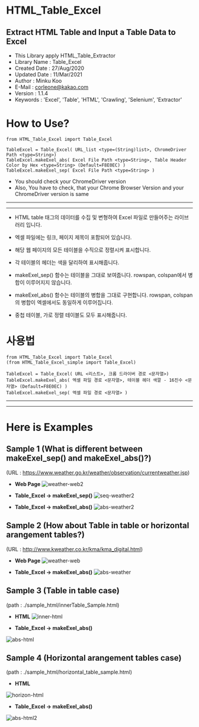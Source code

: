 # HTML_Table_Excel
## Extract HTML Table and Input a Table Data to Excel



- This Library apply HTML_Table_Extractor
- Library Name : Table_Excel
- Created Date : 27/Aug/2020
- Updated Date : 11/Mar/2021
- Author : Minku Koo
- E-Mail : corleone@kakao.com
- Version : 1.1.4
- Keywords : 'Excel', 'Table', 'HTML', 'Crawling', 'Selenium', 'Extractor'



# How to Use?
 ```
from HTML_Table_Excel import Table_Excel

TableExcel = Table_Excel( URL_list <type=(String)list>, ChromeDriver Path <type=String>)
TableExcel.makeExel_abs( Excel File Path <type=String>, Table Header Color by Hex <type=String> (Default=F8E0EC) )
TableExcel.makeExel_sep( Excel File Path <type=String> )
```


 * You should check your ChromeDriver version
 * Also, You have to check, that your Chrome Browser Version and your ChromeDriver version is same

----------------------------------------------------------------------------------------------------------------------------
----------------------------------------------------------------------------------------------------------------------------


- HTML table 태그의 데이터를 수집 및 변형하여 Excel 파일로 만들어주는 라이브러리 입니다.
- 엑셀 파일에는 링크, 페이지 제목이 포함되어 있습니다.
- 해당 웹 페이지의 모든 테이블을 수직으로 정렬시켜 표시합니다.
- 각 테이블의 헤더는 색을 달리하여 표시해줍니다.


- makeExel_sep() 함수는 테이블을 그대로 보여줍니다. rowspan, colspan에서 병합이 이루어지지 않습니다.
- makeExel_abs() 함수는 테이블의 병합을 그대로 구현합니다. rowspan, colspan의 병합이 엑셀에서도 동일하게 이루어집니다.
- 중첩 테이블, 가로 정렬 테이블도 모두 표시해줍니다.

# 사용법
 ```
 from HTML_Table_Excel import Table_Excel
 (from HTML_Table_Excel_simple import Table_Excel)
 
TableExcel = Table_Excel( URL <리스트>, 크롬 드라이버 경로 <문자열>)
TableExcel.makeExel_abs( 엑셀 파일 경로 <문자열>, 테이블 헤더 색깔 - 16진수 <문자열> (Default=F8E0EC) )
TableExcel.makeExel_sep( 엑셀 파일 경로 <문자열> )
```

----------------------------------------------------------------------------------------------------------------------------
----------------------------------------------------------------------------------------------------------------------------
# Here is Examples

## Sample 1 (What is different between makeExel_sep() and makeExel_abs()?)
(URL : https://www.weather.go.kr/weather/observation/currentweather.jsp)


* **Web Page**
![weather-web2](https://user-images.githubusercontent.com/25974226/110779854-60cb0800-82a7-11eb-8571-faefdcbe8316.PNG)

* **Table_Excel -> makeExel_sep()**
![seq-weather2](https://user-images.githubusercontent.com/25974226/110779541-ffa33480-82a6-11eb-9fce-b2911b81a371.PNG)

* **Table_Excel -> makeExel_abs()**
![abs-weather2](https://user-images.githubusercontent.com/25974226/110779532-fd40da80-82a6-11eb-9ebc-8ad580711d0d.PNG)


## Sample 2 (How about Table in table or horizontal arangement tables?)
(URL : http://www.kweather.co.kr/kma/kma_digital.html)


* **Web Page**
![weather-web](https://user-images.githubusercontent.com/25974226/110779543-ffa33480-82a6-11eb-9f6e-8bc7a1c1d682.PNG)

* **Table_Excel -> makeExel_abs()**
![abs-weather](https://user-images.githubusercontent.com/25974226/110779549-00d46180-82a7-11eb-9e4e-3d1365a4a725.PNG)


## Sample 3 (Table in table case)
(path : ./sample_html/innerTable_Sample.html)


* **HTML**
![inner-html](https://user-images.githubusercontent.com/25974226/110779538-ff0a9e00-82a6-11eb-9853-1df9b37610fb.PNG)

* **Table_Excel -> makeExel_abs()**

![abs-html](https://user-images.githubusercontent.com/25974226/110779544-003bcb00-82a7-11eb-95ea-e3c128921fb0.PNG)



## Sample 4 (Horizontal arangement tables case)
(path : ./sample_html/horizontal_table_sample.html)


* **HTML**

![horizon-html](https://user-images.githubusercontent.com/25974226/110779536-fe720780-82a6-11eb-8865-a09c57adc256.PNG)


* **Table_Excel -> makeExel_abs()**

![abs-html2](https://user-images.githubusercontent.com/25974226/110779545-003bcb00-82a7-11eb-8f1a-59d1b30ea7b1.PNG)


